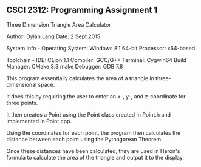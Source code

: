 ## CSCI 2312: Programming Assignment 1

Three Dimension Triangle Area Calculator

Author:     Dylan Lang
Date:       2 Sept 2015

System Info -
Operating System:   Windows 8.1 64-bit
Processor:          x64-based

Toolchain -
IDE:            CLion 1.1
Compiler:       GCC/G++
Terminal:       Cygwin64
Build Manager:  CMake 3.3
                make
Debugger:       GDB 7.8

This program essentially calculates the area of a triangle in three-dimensional space.

It does this by requiring the user to enter an x-, y-, and z-coordinate for three points.

It then creates a Point using the Point class created in Point.h and implemented in Point.cpp.

Using the coordinates for each point, the program then calculates the distance between each point using the Pythagorean Theorem.

Once these distances have been calculated, they are used in Heron's formula to calculate the area of the triangle and output it to the display.
